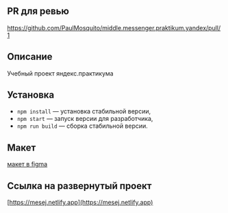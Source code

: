 ## PR для ревью
https://github.com/PaulMosquito/middle.messenger.praktikum.yandex/pull/1

## Описание

Учебный проект яндекс.практикума

## Установка

- `npm install` — установка стабильной версии,
- `npm start` — запуск версии для разработчика,
- `npm run build` — сборка стабильной версии.

## Макет

[макет в figma](https://www.figma.com/file/Yp6RvBrtdiqxO42hzoCRnx/Chat-flava-(Copy)?node-id=0%3A1)


## Ссылка на развернутый проект

[https://mesej.netlify.app](https://mesej.netlify.app)

